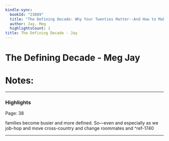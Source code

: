 ```yaml
---
kindle-sync:
  bookId: "23889"
  title: "The Defining Decade: Why Your Twenties Matter--And How to Make the Most of Them Now"
  author: Jay, Meg
  highlightsCount: 1
title: The Defining Decade - Jay
---
```

# The Defining Decade - Meg Jay

# Notes:

---

### Highlights
Page: 38

families become busier and more defined. So—even and especially as we job-hop and move cross-country and change roommates and ^ref-1740

---
